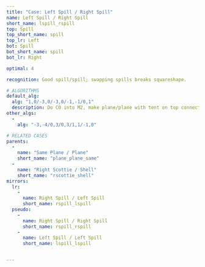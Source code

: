```yaml
---
title: "Case: Left Spill / Right Spill"
name: Left Spill / Right Spill
short_name: lspill_rspill
top: Spill
top_short_name: spill
top_lr: Left
bot: Spill
bot_short_name: spill
bot_lr: Right

optimal: 4

recognition: Good spill/spill; swapping spills breaks squareshape.

# ALGORITHMS
default_alg:
  alg: "1,0/-3,0/-3,0/-1,-1/0,1"
  description: Do CO into M2, make plane/plane with tent on top connecting with whale from bottom.
other_algs:
  -
    alg: "-3,-4/0,3/0,3/1,1/-1,0"

# RELATED CASES
parents:
  -
    name: "Same Plane / Plane"
    short_name: "plane_plane_same"
  -
    name: "Right Scottie / Shell"
    short_name: "rscottie_shell"
mirrors:
  lr:
    -
      name: Right Spill / Left Spill
      short_name: rspill_lspill
  pseudo:
    -
      name: Right Spill / Right Spill
      short_name: rspill_rspill
    -
      name: Left Spill / Left Spill
      short_name: lspill_lspill


---
```


